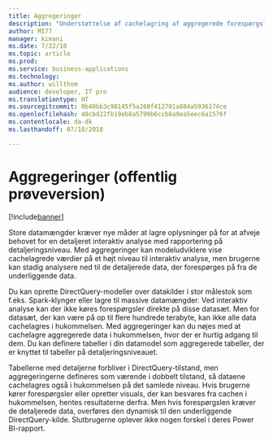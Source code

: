 ```yaml
---
title: Aggregeringer
description: "Understøttelse af cachelagring af aggregerede forespørgsler, samtidig med at brugerne kan analysere ned til detaljeringsniveau via DirectQuery"
author: MI77
manager: kimani
ms.date: 7/22/18
ms.topic: article
ms.prod: 
ms.service: business-applications
ms.technology: 
ms.author: willthom
audience: developer, IT pro
ms.translationtype: HT
ms.sourcegitcommit: 0b40bb3c98145f5a260f412701a884a5936174ce
ms.openlocfilehash: 40cbd22fb19eb8a5799b6ccb8a9ea5eec6a1576f
ms.contentlocale: da-dk
ms.lasthandoff: 07/18/2018

---
```


# <a name="aggregations-public-preview"></a>Aggregeringer (offentlig prøveversion)

[!include[banner](../../../includes/banner.md)]


Store datamængder kræver nye måder at lagre oplysninger på for at afveje behovet for en detaljeret interaktiv analyse med rapportering på detaljeringsniveau. Med aggregeringer kan modeludviklere vise cachelagrede værdier på et højt niveau til interaktiv analyse, men brugerne kan stadig analysere ned til de detaljerede data, der forespørges på fra de underliggende data.

Du kan oprette DirectQuery-modeller over datakilder i stor målestok som f.eks. Spark-klynger eller lagre til massive datamængder. Ved interaktiv analyse kan der ikke køres forespørgsler direkte på disse datasæt. Men for datasæt, der kan være på op til flere hundrede terabyte, kan ikke alle data cachelagres i hukommelsen. Med aggregeringer kan du nøjes med at cachelagre aggregerede data i hukommelsen, hvor der er hurtig adgang til dem. Du kan definere tabeller i din datamodel som aggregerede tabeller, der er knyttet til tabeller på detaljeringsniveauet. 

Tabellerne med detaljerne forbliver i DirectQuery-tilstand, men aggregeringerne defineres som værende i dobbelt tilstand, så dataene cachelagres også i hukommelsen på det samlede niveau. Hvis brugerne kører forespørgsler eller opretter visuals, der kan besvares fra cachen i hukommelsen, hentes resultaterne derfra. Men hvis forespørgslen kræver de detaljerede data, overføres den dynamisk til den underliggende DirectQuery-kilde. Slutbrugerne oplever ikke nogen forskel i deres Power BI-rapport.

<!--
### Who uses this feature
This feature is intended for advanced modelers. It enables them to create data models with aggregate tables linked together to make sure that their end-user reports are designed to encourage filtering of data before queries are served from the DirectQuery source. 
## Status
### Development status
In development
#### Target timeframe
October ‘18
-->

